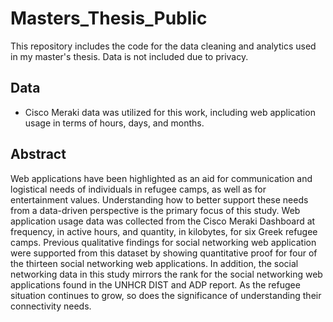 # Masters_Thesis_Public
This repository includes the code for the data cleaning and analytics used in my master's thesis. Data is not included due to privacy.

## Data
- Cisco Meraki data was utilized for this work, including web application usage in terms of hours, days, and months. 

## Abstract

Web applications have been highlighted as an aid for communication and logistical needs of individuals in refugee camps, as well as for entertainment values. Understanding how to better support these needs from a data-driven perspective is the primary focus of this study. Web application usage data was collected from the Cisco Meraki Dashboard at frequency, in active hours, and quantity, in kilobytes, for six Greek refugee camps. Previous qualitative findings for social networking web application were supported from this dataset by showing quantitative proof for four of the thirteen social networking web applications. In addition, the social networking data in this study mirrors the rank for the social networking web applications found in the UNHCR DIST and ADP report. As the refugee situation continues to grow, so does the significance of understanding their connectivity needs.


